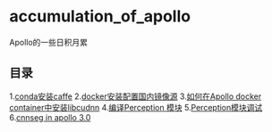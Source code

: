 # accumulation_of_apollo
Apollo的一些日积月累   
## 目录
1.[conda安装caffe]()
2.[docker安装配置国内镜像源]()
3.[如何在Apollo docker container中安装libcudnn]()
4.[编译Perception 模块]()
5.[Perception模块调试]()
6.[cnnseg in apollo 3.0]()

